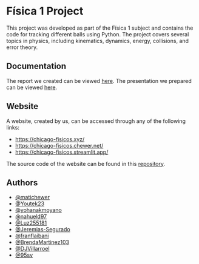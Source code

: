# Física 1 Project

This project was developed as part of the Física 1 subject and contains the code for tracking different balls using Python. 
The project covers several topics in physics, including kinematics, dynamics, energy, collisions, and error theory.


## Documentation

The report we created can be viewed [here](informe.pdf). The presentation we prepared can be viewed [here](presentacion.pdf).


## Website

A website, created by us, can be accessed through any of the following links:

- https://chicago-fisicos.xyz/
- https://chicago-fisicos.chewer.net/
- https://chicago-fisicos.streamlit.app/
  
The source code of the website can be found in this [repository](https://github.com/Chicago-Fisicos/homepage).


## Authors

- [@matichewer](https://www.github.com/matichewer)
- [@Youtek23](https://www.github.com/Youtek23)
- [@yohanakmoyano](https://www.github.com/yohanakmoyano)
- [@nahueld97](https://www.github.com/nahueld97)
- [@Luz255181](https://www.github.com/Luz255181)
- [@Jeremias-Segurado](https://www.github.com/Jeremias-Segurado)
- [@franflaibani](https://www.github.com/franflaibani)
- [@BrendaMartinez103](https://www.github.com/BrendaMartinez103)
- [@DJVillarroel](https://www.github.com/DJVillarroel)
- [@95sv](https://www.github.com/95sv)
